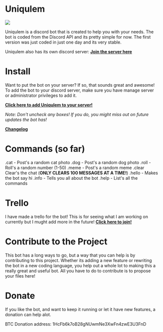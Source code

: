 # Uniqulem
![](http://i.imgur.com/Qo6BP2v.png)

Uniqulem is a discord bot that is created to help you with your needs. The bot is coded from the Discord API and its pretty simple for now. The first version was just coded in just one day and its very stable.

Uniqulem also has its own discord server: **[Join the server here](https://discord.gg/m4q24gX)**

# Install
Want to put the bot on your server? If so, that sounds great and awesome! To add the bot to your discord server, make sure you have manage server or administrator privileges to add it.

**[Click here to add Uniqulem to your server!](https://discordapp.com/api/oauth2/authorize?client_id=307209446763921423&scope=bot&permissions=66321471)**

*Note: Don't uncheck any boxes! If you do, you might miss out on future updates the bot has!*

**[Changelog](https://github.com/dynomite567/Uniqulem/releases)**

# Commands (so far)
.cat - Post's a random cat photo
.dog - Post's a random dog photo
.roll - Roll's a random number (1-50)
.meme - Post's a random meme
.clear  Clear's the chat (**ONLY CLEARS 100 MESSAGES AT A TIME!**)
.hello - Makes the bot say hi
.info - Tells you all about the bot 
.help - List's all the commands

# Trello
I have made a trello for the bot! This is for seeing what I am working on currently but I mught add more in the future! **[Click here to join!](https://trello.com/b/Bh6Bl6FT/uniqulem)**

# Contribute to the Project
This bot has a long ways to go, but a way that you can help is by contributing to this project. Whether its adding a new feature or rewriting the bot in a new coding language, you help out a whole lot to making this a really great and useful bot. All you have to do to contribute is to propose your files here!

# Donate
If you like the bot, and want to keep it running or let it have new features, a donation can help alot.

BTC Donation address: 1HcFb6k7oB28gNUwmNe3XwFn4zwE3U3FnD
